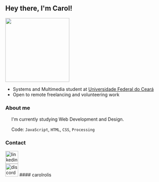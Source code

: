 ## Hey there, I'm Carol!

<img src="https://github.com/carolrolis/carolrolis/assets/126017853/0957bfc7-196b-4bc4-8978-42318c2f7aad" width="200">

* Systems and Multimedia student at [Universidade Federal do Ceará](https://ufc.br)
* Open to remote freelancing and volunteering work

### About me
<img src="https://github.com/carolrolis/carolrolis/assets/126017853/26a6faed-db1f-42d5-b43d-2a7ee1b2e219" width="15"> I'm currently studying Web Development and Design.
<img src="https://github.com/carolrolis/carolrolis/assets/126017853/26a6faed-db1f-42d5-b43d-2a7ee1b2e219" width="15">

<img src="https://github.com/carolrolis/carolrolis/assets/126017853/26a6faed-db1f-42d5-b43d-2a7ee1b2e219" width="15"> Code: `JavaScript`, `HTML`, `CSS`, `Processing`
<img src="https://github.com/carolrolis/carolrolis/assets/126017853/26a6faed-db1f-42d5-b43d-2a7ee1b2e219" width="15">

### Contact
<a href="https://www.linkedin.com/in/ana-carolina-de-sousa-furtado/">
  <img src="https://github.com/carolrolis/carolrolis/assets/126017853/a766b2c6-e7de-4d80-8484-780bf8e7d9e2" height="40" alt="linkedin">
</a>
<br>
<img src="https://github.com/carolrolis/carolrolis/assets/126017853/46bddb56-bcf6-4f2a-a080-5b2cac2a62d9" height="40" alt="discord"> 
#### carolrolis
